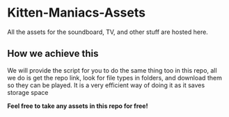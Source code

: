 # Kitten-Maniacs-Assets
All the assets for the soundboard, TV, and other stuff are hosted here.

## How we achieve this
We will provide the script for you to do the same thing too in this repo, all we do is get the repo link, look for file types in folders, and download them so they can be played. It is a very efficient way of doing it as it saves storage space

**Feel free to take any assets in this repo for free!**
